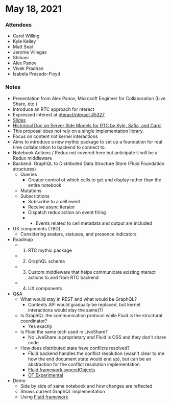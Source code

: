 # May 18, 2021

### Attendees

- Carol Willing
- Kyle Kelley
- Matt Seal
- Jerome Villegas
- Shibani
- Alex Panov
- Vivek Pradhan
- Isabela Presedo-Floyd

### Notes

- Presentation from Alex Panov, Microsoft Engineer for Collaboration (Live Share, etc.)
- Introduce an RTC approach for nteract
- Expressed interest at [nteract/nteract #5327](https://github.com/nteract/nteract/issues/5327)
- [Slides](https://onedrive.live.com/edit.aspx?resid=8B03473766D69DC5!91404&ithint=file%2cdocx&authkey=!AMTxSyxs9DedoSQ)
- [Historical Doc on Server Side Models for RTC by Kyle, Safia, and Carol](https://docs.google.com/document/d/1zQeESzUZzcyCWauJ5noOpkGkz8gStjqi3XXYyc474M4/edit#heading=h.qwd6unhppdnd)
- This proposal does not rely on a single implementation library. 
- Focus on content not kernel interactions
- Aims to introduce a new mythic package to set up a foundation for real time collaboration to backend to connect to.
- Notebook Actions / Redux not covered here but anticipate it will be a Redux middleware
- Backend: GraphQL to Distributed Data Structure Store (Fluid Foundation structures)
    - Queries
        - Greater control of which cells to get and display rather than the entire notebook
    - Mutations
    - Subscriptions
        - Subscribe to a cell event
        - Receive async iterator
        - Dispatch redux action on event firing
        - - Events related to cell metadata and output are included
- UX components (TBD)
    - Considering avatars, statuses, and presence indicators
- Roadmap
    - 1. RTC mythic package
    - 2. GraphQL schema
    - 3. Custom middleware that helps communicate existing nteract actions to and from RTC backend
    - 4. UX components
- Q&A
    - What would stay in REST and what would be GraphQL?
        - Contents API would gradually be replaced, but kernel interactions would stay the same(?)
    - Is GraphQL the communication protocol while Fluid is the structural coordinator?
        - Yes exactly
    - Is Fluid the same tech used in LiveShare?
        - No LiveShare is proprietary and Fluid is OSS and they don't share code
    - How does distributed state have conflicts resolved?
        - Fluid backend handles the conflict resolution (wasn't clear to me how the end document state would end up), but can be an abstraction for the conflict resolution implementation.
        - [Fluid framework syncedObjects](https://github.com/microsoft/FluidFramework/tree/main/packages/framework/react/src/syncedObjects)
        - [OT Experimental](https://github.com/microsoft/FluidFramework/tree/main/experimental/dds/ot/ot)
- Demo
    - Side by side of same notebook and how changes are reflected
    - Shows current GraphQL implementation
    - Using [Fluid framework](https://fluidframework.com/)
